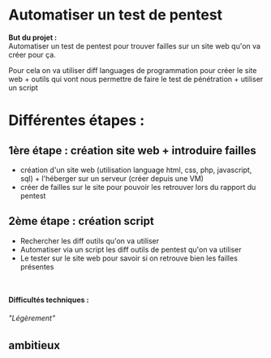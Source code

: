 # Automatiser un test de pentest

**But du projet :**\
Automatiser un test de pentest pour trouver failles sur un site web qu'on va créer pour ça.

 Pour cela on va utiliser diff languages de programmation pour créer le site web + outils qui vont nous permettre de faire le test de pénétration + utiliser un script

Différentes étapes :
===============

## 1ère étape : création site web + introduire failles
- création d'un site web (utilisation language html, css, php, javascript, sql) + l'héberger sur un serveur (créer depuis une VM)
- créer de failles sur le site pour pouvoir les retrouver lors du rapport du pentest


## 2ème étape : création script
- Rechercher les diff outils qu'on va utiliser
- Automatiser via un script les diff outils de pentest qu'on va utiliser
- Le tester sur le site web pour savoir si on retrouve bien les failles présentes

\
\
**Difficultés techniques :**
###### "Légèrement"
## ambitieux